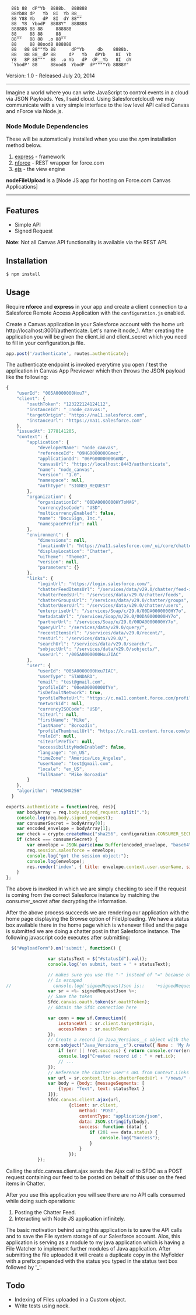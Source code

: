 ```
  88b 88  dP"Yb  8888b.  888888                  
  88Yb88 dP   Yb  8I  Yb 88__                    
  88 Y88 Yb   dP  8I  dY 88""                    
  88  Y8  YbodP  8888Y"  888888                  
  888888 88 88     888888                        
  88__   88 88     88__                          
  88""   88 88  .o 88""                          
  88     88 88ood8 888888                        
  88   88 88""Yb 88      dP"Yb     db    8888b.  
  88   88 88__dP 88     dP   Yb   dPYb    8I  Yb 
  Y8   8P 88"""  88  .o Yb   dP  dP__Yb   8I  dY 
  `YbodP' 88     88ood8  YbodP  dP""""Yb 8888Y"  
```

Version: 1.0 - Released July 20, 2014

*****

Imagine a world where you can write JavaScript to control events in a cloud via JSON Payloads. Yes, I said cloud. Using Salesforce(cloud) we may communicate with a very simple interface to the low level API called Canvas and nForce via Node.js.

### Node Module Dependencies

These will be automatically installed when you use the *npm* installation method below.

1. [express](http://expressjs.com/) - framework
2. [nforce](https://github.com/kevinohara80/nforce) - REST wrapper for force.com
3. [ejs](embeddedjs.com/) - the view engine

**nodeFileUpload** is a [Node JS app for hosting on Force.com Canvas Applications]
*****
## Features

* Simple API
* Signed Request

**Note**: Not all Canvas API functionality is available via the REST API.

## Installation

```bash
$ npm install
```

## Usage

Require **nforce** and **express** in your app and create a client connection to a Salesforce Remote Access Application with the `configuration.js` enabled.

Create a Canvas application in your Salesforce account with the home url: http://localhost:3001/authenticate. Let's name it node_1. After creating the application you will be given the client_id and client_secret which you need to fill in your configuration.js file.

```js
app.post('/authenticate', routes.authenticate);
```

The authenticate endpoint is invoked everytime you open / test the application in Canvas App Previewer which then throws the JSON payload like the following:

```js
{
    "userId": "005A0000000Hxu7",
    "client": {
        "oauthToken": "123222124124112",
        "instanceId": "_:node_canvas:",
        "targetOrigin": "https://na11.salesforce.com",
        "instanceUrl": "https://na11.salesforce.com"
    },
    "issuedAt": 1778141205,
    "context": {
        "application": {
            "developerName": "node_canvas",
            "referenceId": "09HG0000000Gmez",
            "applicationId": "06PG0000000GnND",
            "canvasUrl": "https://localhost:8443/authenticate",
            "name": "node_canvas",
            "version": "1.0",
            "namespace": null,
            "authType": "SIGNED_REQUEST"
        },
        "organization": {
            "organizationId": "00DA0000000HY7oMAG",
            "currencyIsoCode": "USD",
            "multicurrencyEnabled": false,
            "name": "DocuSign, Inc.",
            "namespacePrefix": null
        },
        "environment": {
            "dimensions": null,
            "locationUrl": "https://na11.salesforce.com/_ui/core/chatter/ui/ChatterPage",
            "displayLocation": "Chatter",
            "uiTheme": "Theme3",
            "version": null,
            "parameters": {}
        },
        "links": {
            "loginUrl": "https://login.salesforce.com/",
            "chatterFeedItemsUrl": "/services/data/v29.0/chatter/feed-items",
            "chatterFeedsUrl": "/services/data/v29.0/chatter/feeds",
            "chatterGroupsUrl": "/services/data/v29.0/chatter/groups",
            "chatterUsersUrl": "/services/data/v29.0/chatter/users",
            "enterpriseUrl": "/services/Soap/c/29.0/00DA0000000HY7o",
            "metadataUrl": "/services/Soap/m/29.0/00DA0000000HY7o",
            "partnerUrl": "/services/Soap/u/29.0/00DA0000000HY7o",
            "queryUrl": "/services/data/v29.0/query/",
            "recentItemsUrl": "/services/data/v29.0/recent/",
            "restUrl": "/services/data/v29.0/",
            "searchUrl": "/services/data/v29.0/search/",
            "sobjectUrl": "/services/data/v29.0/sobjects/",
            "userUrl": "/005A0000000Hxu7IAC"
        },
        "user": {
            "userId": "005A0000000Hxu7IAC",
            "userType": "STANDARD",
            "email": "test@gmail.com",
            "profileId": "00eA0000000UfYe",
            "isDefaultNetwork": true,
            "profilePhotoUrl": "https://c.na11.content.force.com/profilephoto/005/F",
            "networkId": null,
            "currencyISOCode": "USD",
            "siteUrl": null,
            "firstName": "Mike",
            "lastName": "Borozdin",
            "profileThumbnailUrl": "https://c.na11.content.force.com/profilephoto/005/T",
            "roleId": null,
            "siteUrlPrefix": null,
            "accessibilityModeEnabled": false,
            "language": "en_US",
            "timeZone": "America/Los_Angeles",
            "userName": "test@gmail.com",
            "locale": "en_US",
            "fullName": "Mike Borozdin"
        }
    },
    "algorithm": "HMACSHA256" 
  }
```

```js
exports.authenticate = function(req, res){
    var bodyArray = req.body.signed_request.split(".");
    console.log(req.body.signed_request);
    var consumerSecret = bodyArray[0];
    var encoded_envelope = bodyArray[1];
    var check = crypto.createHmac("sha256", configuration.CONSUMER_SECRET).update(encoded_envelope).digest("base64");
    if (check === consumerSecret) {
        var envelope = JSON.parse(new Buffer(encoded_envelope, "base64").toString("ascii"));
        req.session.salesforce = envelope;
        console.log("got the session object:");
        console.log(envelope);
        res.render('index', { title: envelope.context.user.userName, signedRequestJson : JSON.stringify(envelope) });
    }
};
```

The above is invoked in which we are simply checking to see if the request is coming from the correct Salesforce instance by matching the consumer_secret after decrypting the information.


After the above process succeeds we are rendering our application with the home page displaying the Browse option of FileUploading. We have a status box available there in the home page which is whenever filled and the page is submitted we are doing a chatter post in that Salesforce instance. The following javascript code executes after submitting:
```js
  $("#uploadForm").on('submit', function() {

                var statusText = $("#statusId").val();
                console.log('on submit, text = ' + statusText);

                // makes sure you use the "-" instead of "=" because otherwise the JSON
                // is escaped
//                console.log('signedRequestJson is::    '+signedRequestJson);
                var sr = <%- signedRequestJson %>;
                // Save the token
                Sfdc.canvas.oauth.token(sr.oauthToken);
                // Obtain the Sfdc connection here

                var conn = new sf.Connection({
                    instanceUrl : sr.client.targetOrigin,
                    accessToken : sr.oauthToken
                });
                // Create a record in Java_Versions__c object with the fields 
                conn.sobject("Java_Versions__c").create({ Name : 'My Account #1' }, function(err, ret) {
                    if (err || !ret.success) { return console.error(err, ret); }
                    console.log("Created record id : " + ret.id);
                    // ...
                });
                // Reference the Chatter user's URL from Context.Links object.
                var url = sr.context.links.chatterFeedsUrl + "/news/" + sr.context.user.userId + "/feed-items";
                var body = {body: {messageSegments: [
                    {type: "Text", text: statusText }
                ]}};
                Sfdc.canvas.client.ajax(url,
                        {client: sr.client,
                            method: 'POST',
                            contentType: "application/json",
                            data: JSON.stringify(body),
                            success: function (data) {
                                if (201 === data.status) {
                                    console.log("Success");
                                }
                            }
                        });
            });
```

Calling the sfdc.canvas.client.ajax sends the Ajax call to SFDC as a POST request containing our feed to be posted on behalf of this user on the feed items in Chatter.

After you use this application you will see there are no API calls consumed while doing such operations:
1. Posting the Chatter Feed.
2. Interacting with Node JS application infinitely.

The basic motivation behind using this application is to save the API calls and to save the File system storage of our Salesforce account. Alos, this application is serving as a module to my java application which is having a File Watcher to implement further modules of Java application. After submitting the file uploaded it will create a duplicate copy in the MyFolder with a prefix prepended with the status you typed in the status text box followed by '_'.

## Todo

* Indexing of Files uploaded in a Custom object.
* Write tests using nock.
